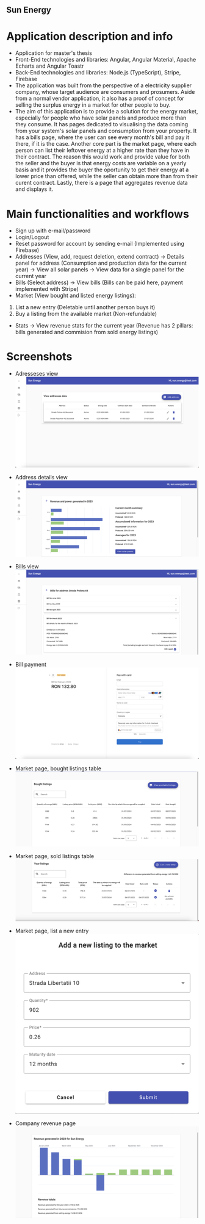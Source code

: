 ## Sun Energy

# Application description and info

- Application for master's thesis
- Front-End technologies and libraries: Angular, Angular Material, Apache Echarts and Angular Toastr
- Back-End technologies and libraries: Node.js (TypeScript), Stripe, Firebase
- The application was built from the perspective of a electricity supplier company, whose target audience are consumers and prosumers. Aside from a normal vendor application, it also has a proof of concept for selling the surplus energy in a market for other people to buy.
- The aim of this application is to provide a solution for the energy market, especially for people who have solar panels and produce more than they consume. It has pages dedicated to visualising the data coming from your system's solar panels and consumption from your property. It has a bills page, where the user can see every month's bill and pay it there, if it is the case. Another core part is the market page, where each person can list their leftover energy at a higher rate than they have in their contract. The reason this would work and provide value for both the seller and the buyer is that energy costs are variable on a yearly basis and it provides the buyer the oportunity to get their energy at a lower price than offered, while the seller can obtain more than from their curent contract. Lastly, there is a page that aggregates revenue data and displays it.

# Main functionalities and workflows

- Sign up with e-mail/password
- Login/Logout
- Reset password for account by sending e-mail (Implemented using Firebase)
- Addresses (View, add, request deletion, extend contract) -> Details panel for address (Consumption and production data for the current year) -> View all solar panels -> View data for a single panel for the current year
- Bills (Select address) -> View bills (Bills can be paid here, payment implemented with Stripe)
- Market (View bought and listed energy listings):

1. List a new entry (Deletable until another person buys it)
2. Buy a listing from the available market (Non-refundable)

- Stats -> View revenue stats for the current year (Revenue has 2 pillars: bills generated and commision from sold energy listings)

# Screenshots

- Adresseses view
  ![Addresses view](Screenshots/Addresses_View.png)

- Address details view
  ![Address details view](Screenshots/Address_details_view.png)

- Bills view
  ![Bills view](Screenshots/Bills_view.png)

- Bill payment
  ![Bill payment](Screenshots/Bill_payment.png)

- Market page, bought listings table
  ![Bought listings table](Screenshots/Bought_listings_view.png)

- Market page, sold listings table
  ![Sold listings table](Screenshots/Sold_listings_view.png)

- Market page, list a new entry
  ![List a new entry](Screenshots/List_new_entry.png)

- Company revenue page
  ![Company revenue page](Screenshots/Company_revenue_view.png)
